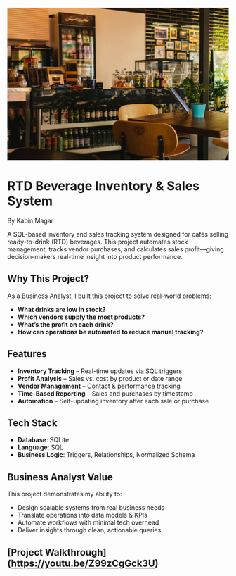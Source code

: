 ![cafe](cafe.JPG)
# RTD Beverage Inventory & Sales System  
By Kabin Magar

A SQL-based inventory and sales tracking system designed for cafés selling ready-to-drink (RTD) beverages. This project automates stock management, tracks vendor purchases, and calculates sales profit—giving decision-makers real-time insight into product performance.

##  Why This Project?

As a Business Analyst, I built this project to solve real-world problems:
- **What drinks are low in stock?**
- **Which vendors supply the most products?**
- **What’s the profit on each drink?**
- **How can operations be automated to reduce manual tracking?**

##  Features

-  **Inventory Tracking** – Real-time updates via SQL triggers  
-  **Profit Analysis** – Sales vs. cost by product or date range  
-  **Vendor Management** – Contact & performance tracking  
-  **Time-Based Reporting** – Sales and purchases by timestamp  
-  **Automation** – Self-updating inventory after each sale or purchase

##  Tech Stack

- **Database**: SQLite  
- **Language**: SQL  
- **Business Logic**: Triggers, Relationships, Normalized Schema

##  Business Analyst Value

This project demonstrates my ability to:
- Design scalable systems from real business needs  
- Translate operations into data models & KPIs  
- Automate workflows with minimal tech overhead  
- Deliver insights through clean, actionable queries

##  [Project Walkthrough] (https://youtu.be/Z99zCgGck3U) 
